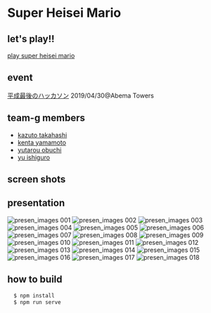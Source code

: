 # Super Heisei Mario

## let's play!!
  [play super heisei mario](https://super-heisei-mario.netlify.com)

## event
  [平成最後のハッカソン](https://www.cyberagent.co.jp/careers/students/event/detail/id=22909) 2019/04/30@Abema Towers

## team-g members
  * [kazuto takahashi](https://github.com/kthatoto)
  * [kenta yamamoto](https://github.com/yamamoto7)
  * [yutarou obuchi](https://github.com/utrow)
  * [yu ishiguro](https://github.com/yuuis)

## screen shots

## presentation
![presen_images 001](https://user-images.githubusercontent.com/31527437/56940124-525a2400-6b47-11e9-80e9-d43535abeab6.png)
![presen_images 002](https://user-images.githubusercontent.com/31527437/56940123-525a2400-6b47-11e9-8ed5-0445e487a433.png)
![presen_images 003](https://user-images.githubusercontent.com/31527437/56940122-525a2400-6b47-11e9-91c4-b77792e6d151.png)
![presen_images 004](https://user-images.githubusercontent.com/31527437/56940121-525a2400-6b47-11e9-9531-3efe0cac06af.png)
![presen_images 005](https://user-images.githubusercontent.com/31527437/56940120-51c18d80-6b47-11e9-90ec-8e4133f2a5b2.png)
![presen_images 006](https://user-images.githubusercontent.com/31527437/56940119-51c18d80-6b47-11e9-818c-66983266b449.png)
![presen_images 007](https://user-images.githubusercontent.com/31527437/56940118-51c18d80-6b47-11e9-96a0-994859ec2e2f.png)
![presen_images 008](https://user-images.githubusercontent.com/31527437/56940117-51c18d80-6b47-11e9-978b-5d2fe4b35571.png)
![presen_images 009](https://user-images.githubusercontent.com/31527437/56940116-5128f700-6b47-11e9-9465-746554f7b496.png)
![presen_images 010](https://user-images.githubusercontent.com/31527437/56940115-5128f700-6b47-11e9-818e-2dff0ef24476.png)
![presen_images 011](https://user-images.githubusercontent.com/31527437/56940114-5128f700-6b47-11e9-8550-42b19e891608.png)
![presen_images 012](https://user-images.githubusercontent.com/31527437/56940113-5128f700-6b47-11e9-85de-611077865570.png)
![presen_images 013](https://user-images.githubusercontent.com/31527437/56940112-50906080-6b47-11e9-833f-3fec32178fa5.png)
![presen_images 014](https://user-images.githubusercontent.com/31527437/56940111-50906080-6b47-11e9-8d92-c7ab43737a45.png)
![presen_images 015](https://user-images.githubusercontent.com/31527437/56940110-50906080-6b47-11e9-9568-3e43cf73ca77.png)
![presen_images 016](https://user-images.githubusercontent.com/31527437/56940109-50906080-6b47-11e9-9cca-42ab13e8eba3.png)
![presen_images 017](https://user-images.githubusercontent.com/31527437/56940108-4ff7ca00-6b47-11e9-90b3-c129ebbd764e.png)
![presen_images 018](https://user-images.githubusercontent.com/31527437/56940107-4ff7ca00-6b47-11e9-96d1-ed528c7c485e.png)

## how to build
```sh
  $ npm install
  $ npm run serve
```